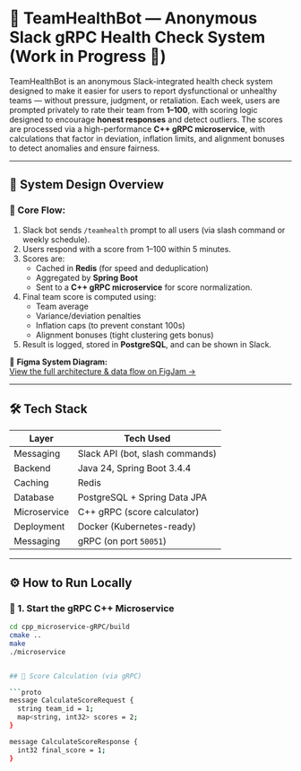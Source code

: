 # 🧠 TeamHealthBot — Anonymous Slack gRPC Health Check System (Work in Progress 🚧)

TeamHealthBot is an anonymous Slack-integrated health check system designed to make it easier for users to report dysfunctional or unhealthy teams — without pressure, judgment, or retaliation. Each week, users are prompted privately to rate their team from **1–100**, with scoring logic designed to encourage **honest responses** and detect outliers. The scores are processed via a high-performance **C++ gRPC microservice**, with calculations that factor in deviation, inflation limits, and alignment bonuses to detect anomalies and ensure fairness.

---

## 🔧 System Design Overview

### 🎯 Core Flow:
1. Slack bot sends `/teamhealth` prompt to all users (via slash command or weekly schedule).
2. Users respond with a score from 1–100 within 5 minutes.
3. Scores are:
   - Cached in **Redis** (for speed and deduplication)
   - Aggregated by **Spring Boot**
   - Sent to a **C++ gRPC microservice** for score normalization.
4. Final team score is computed using:
   - Team average
   - Variance/deviation penalties
   - Inflation caps (to prevent constant 100s)
   - Alignment bonuses (tight clustering gets bonus)
5. Result is logged, stored in **PostgreSQL**, and can be shown in Slack.

📐 **Figma System Diagram:**  
[View the full architecture & data flow on FigJam →](https://www.figma.com/board/OBpqjJ9DRBn3OYBe9oYGIR/Slack-gRPC?node-id=1-30&t=xftvKoJvGdytPzfn-1)

---

## 🛠 Tech Stack

| Layer         | Tech Used                          |
|---------------|------------------------------------|
| Messaging     | Slack API (bot, slash commands)     |
| Backend       | Java 24, Spring Boot 3.4.4          |
| Caching       | Redis                               |
| Database      | PostgreSQL + Spring Data JPA        |
| Microservice  | C++ gRPC (score calculator)         |
| Deployment    | Docker (Kubernetes-ready)           |
| Messaging     | gRPC (on port `50051`)              |

---

## ⚙️ How to Run Locally

### 🧵 1. Start the gRPC C++ Microservice
```bash
cd cpp_microservice-gRPC/build
cmake ..
make
./microservice


## 🧮 Score Calculation (via gRPC)

```proto
message CalculateScoreRequest {
  string team_id = 1;
  map<string, int32> scores = 2;
}

message CalculateScoreResponse {
  int32 final_score = 1;
}
